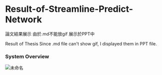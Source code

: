 # Result-of-Streamline-Predict-Network
論文結果展示
由於.md不能放gif 展示於PPT中

Result of Thesis
Since .md file can't show gif, I displayed them in PPT file.
### System Overview
![未命名](https://github.com/CatMoonLiao/Result-of-Streamline-Predict-Network/assets/52588928/32aaf0a1-4335-4af4-9436-698e9879695b)

